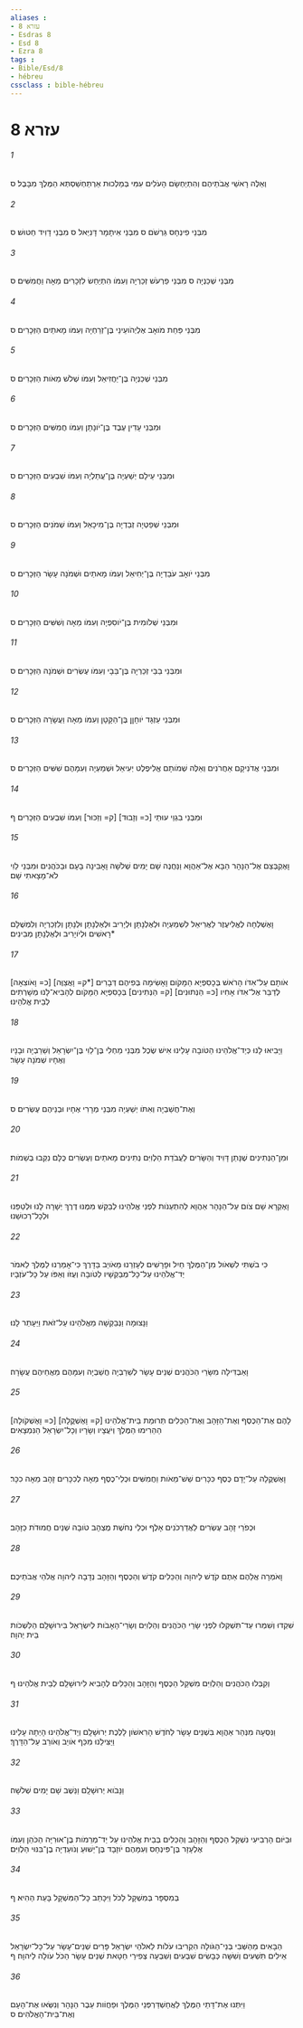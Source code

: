 ```yaml
---
aliases : 
- עזרא 8
- Esdras 8
- Esd 8
- Ezra 8
tags : 
- Bible/Esd/8
- hébreu
cssclass : bible-hébreu
---
```


# עזרא 8

###### 1
וְאֵלֶּה רָאשֵׁי אֲבֹתֵיהֶם וְהִתְיַחְשָׂם הָעֹלִים עִמִּי בְּמַלְכוּת אַרְתַּחְשַׁסְתְּא הַמֶּלֶךְ מִבָּבֶל׃ ס
###### 2
מִבְּנֵי פִינְחָס גֵּרְשֹׁם ס מִבְּנֵי אִיתָמָר דָּנִיֵּאל ס מִבְּנֵי דָוִיד חַטּוּשׁ׃ ס
###### 3
מִבְּנֵי שְׁכַנְיָה ס מִבְּנֵי פַרְעֹשׁ זְכַרְיָה וְעִמֹּו הִתְיַחֵשׂ לִזְכָרִים מֵאָה וַחֲמִשִּׁים׃ ס
###### 4
מִבְּנֵי פַּחַת מֹואָב אֶלְיְהֹועֵינַי בֶּן־זְרַחְיָה וְעִמֹּו מָאתַיִם הַזְּכָרִים׃ ס
###### 5
מִבְּנֵי שְׁכַנְיָה בֶּן־יַחֲזִיאֵל וְעִמֹּו שְׁלֹשׁ מֵאֹות הַזְּכָרִים׃ ס
###### 6
וּמִבְּנֵי עָדִין עֶבֶד בֶּן־יֹונָתָן וְעִמֹּו חֲמִשִּׁים הַזְּכָרִים׃ ס
###### 7
וּמִבְּנֵי עֵילָם יְשַׁעְיָה בֶּן־עֲתַלְיָה וְעִמֹּו שִׁבְעִים הַזְּכָרִים׃ ס
###### 8
וּמִבְּנֵי שְׁפַטְיָה זְבַדְיָה בֶּן־מִיכָאֵל וְעִמֹּו שְׁמֹנִים הַזְּכָרִים׃ ס
###### 9
מִבְּנֵי יֹואָב עֹבַדְיָה בֶּן־יְחִיאֵל וְעִמֹּו מָאתַיִם וּשְׁמֹנָה עָשָׂר הַזְּכָרִים׃ ס
###### 10
וּמִבְּנֵי שְׁלֹומִית בֶּן־יֹוסִפְיָה וְעִמֹּו מֵאָה וְשִׁשִּׁים הַזְּכָרִים׃ ס
###### 11
וּמִבְּנֵי בֵבַי זְכַרְיָה בֶּן־בֵּבָי וְעִמֹּו עֶשְׂרִים וּשְׁמֹנָה הַזְּכָרִים׃ ס
###### 12
וּמִבְּנֵי עַזְגָּד יֹוחָןָן בֶּן־הַקָּטָן וְעִמֹּו מֵאָה וַעֲשָׂרָה הַזְּכָרִים׃ ס
###### 13
וּמִבְּנֵי אֲדֹנִיקָם אַחֲרֹנִים וְאֵלֶּה שְׁמֹותָם אֱלִיפֶלֶט יְעִיאֵל וּשְׁמַעְיָה וְעִמָּהֶם שִׁשִּׁים הַזְּכָרִים׃ ס
###### 14
וּמִבְּנֵי בִגְוַי עוּתַי [כ= וְזָבוּד] [ק= וְזַכּוּר] וְעִמֹּו שִׁבְעִים הַזְּכָרִים׃ ף
###### 15
וָאֶקְבְּצֵם אֶל־הַנָּהָר הַבָּא אֶל־אַהֲוָא וַנַּחֲנֶה שָׁם יָמִים שְׁלֹשָׁה וָאָבִינָה בָעָם וּבַכֹּהֲנִים וּמִבְּנֵי לֵוִי לֹא־מָצָאתִי שָׁם׃
###### 16
וָאֶשְׁלְחָה לֶאֱלִיעֶזֶר לַאֲרִיאֵל לִשְׁמַעְיָה וּלְאֶלְנָתָן וּלְיָרִיב וּלְאֶלְנָתָן וּלְנָתָן וְלִזְכַרְיָה וְלִמְשֻׁלָּם רָאשִׁים וּלְיֹויָרִיב וּלְאֶלְנָתָן מְבִינִים׃*
###### 17
[כ= וָאֹוצִאָה] [ק= וָאֲצַוֶּה*] אֹותָם עַל־אִדֹּו הָרֹאשׁ בְּכָסִפְיָא הַמָּקֹום וָאָשִׂימָה בְּפִיהֶם דְּבָרִים לְדַבֵּר אֶל־אִדֹּו אָחִיו [כ= הַנְּתוּנִים] [ק= הַנְּתִינִים] בְּכָסִפְיָא הַמָּקֹום לְהָבִיא־לָנוּ מְשָׁרְתִים לְבֵית אֱלֹהֵינוּ׃
###### 18
וַיָּבִיאּוּ לָנוּ כְּיַד־אֱלֹהֵינוּ הַטֹּובָה עָלֵינוּ אִישׁ שֶׂכֶל מִבְּנֵי מַחְלִי בֶּן־לֵוִי בֶּן־יִשְׂרָאֵל וְשֵׁרֵבְיָה וּבָנָיו וְאֶחָיו שְׁמֹנָה עָשָׂר׃
###### 19
וְאֶת־חֲשַׁבְיָה וְאִתֹּו יְשַׁעְיָה מִבְּנֵי מְרָרִי אֶחָיו וּבְנֵיהֶם עֶשְׂרִים׃ ס
###### 20
וּמִן־הַנְּתִינִים שֶׁנָּתַן דָּוִיד וְהַשָּׂרִים לַעֲבֹדַת הַלְוִיִּם נְתִינִים מָאתַיִם וְעֶשְׂרִים כֻּלָּם נִקְּבוּ בְשֵׁמֹות׃
###### 21
וָאֶקְרָא שָׁם צֹום עַל־הַנָּהָר אַהֲוָא לְהִתְעַנֹּות לִפְנֵי אֱלֹהֵינוּ לְבַקֵּשׁ מִמֶּנּוּ דֶּרֶךְ יְשָׁרָה לָנוּ וּלְטַפֵּנוּ וּלְכָל־רְכוּשֵׁנוּ׃
###### 22
כִּי בֹשְׁתִּי לִשְׁאֹול מִן־הַמֶּלֶךְ חַיִל וּפָרָשִׁים לְעָזְרֵנוּ מֵאֹויֵב בַּדָּרֶךְ כִּי־אָמַרְנוּ לַמֶּלֶךְ לֵאמֹר יַד־אֱלֹהֵינוּ עַל־כָּל־מְבַקְשָׁיו לְטֹובָה וְעֻזֹּו וְאַפֹּו עַל כָּל־עֹזְבָיו׃
###### 23
וַנָּצוּמָה וַנְּבַקְשָׁה מֵאֱלֹהֵינוּ עַל־זֹאת וַיֵּעָתֵר לָנוּ׃
###### 24
וָאַבְדִּילָה מִשָּׂרֵי הַכֹּהֲנִים שְׁנֵים עָשָׂר לְשֵׁרֵבְיָה חֲשַׁבְיָה וְעִמָּהֶם מֵאֲחֵיהֶם עֲשָׂרָה׃
###### 25
[כ= וָאֶשְׁקֹולָה] [ק= וָאֶשְׁקֳלָה] לָהֶם אֶת־הַכֶּסֶף וְאֶת־הַזָּהָב וְאֶת־הַכֵּלִים תְּרוּמַת בֵּית־אֱלֹהֵינוּ הַהֵרִימוּ הַמֶּלֶךְ וְיֹעֲצָיו וְשָׂרָיו וְכָל־יִשְׂרָאֵל הַנִּמְצָאִים׃
###### 26
וָאֶשְׁקֲלָה עַל־יָדָם כֶּסֶף כִּכָּרִים שֵׁשׁ־מֵאֹות וַחֲמִשִּׁים וּכְלֵי־כֶסֶף מֵאָה לְכִכָּרִים זָהָב מֵאָה כִכָּר׃
###### 27
וּכְפֹרֵי זָהָב עֶשְׂרִים לַאֲדַרְכֹנִים אָלֶף וּכְלֵי נְחֹשֶׁת מֻצְהָב טֹובָה שְׁנַיִם חֲמוּדֹת כַּזָּהָב׃
###### 28
וָאֹמְרָה אֲלֵהֶם אַתֶּם קֹדֶשׁ לַיהוָה וְהַכֵּלִים קֹדֶשׁ וְהַכֶּסֶף וְהַזָּהָב נְדָבָה לַיהוָה אֱלֹהֵי אֲבֹתֵיכֶם׃
###### 29
שִׁקְדוּ וְשִׁמְרוּ עַד־תִּשְׁקְלוּ לִפְנֵי שָׂרֵי הַכֹּהֲנִים וְהַלְוִיִּם וְשָׂרֵי־הָאָבֹות לְיִשְׂרָאֵל בִּירוּשָׁלִָם הַלִּשְׁכֹות בֵּית יְהוָה׃
###### 30
וְקִבְּלוּ הַכֹּהֲנִים וְהַלְוִיִּם מִשְׁקַל הַכֶּסֶף וְהַזָּהָב וְהַכֵּלִים לְהָבִיא לִירוּשָׁלִַם לְבֵית אֱלֹהֵינוּ׃ ף
###### 31
וַנִּסְעָה מִנְּהַר אַהֲוָא בִּשְׁנֵים עָשָׂר לַחֹדֶשׁ הָרִאשֹׁון לָלֶכֶת יְרוּשָׁלִָם וְיַד־אֱלֹהֵינוּ הָיְתָה עָלֵינוּ וַיַּצִּילֵנוּ מִכַּף אֹויֵב וְאֹורֵב עַל־הַדָּרֶךְ׃
###### 32
וַנָּבֹוא יְרוּשָׁלִָם וַנֵּשֶׁב שָׁם יָמִים שְׁלֹשָׁה׃
###### 33
וּבַיֹּום הָרְבִיעִי נִשְׁקַל הַכֶּסֶף וְהַזָּהָב וְהַכֵּלִים בְּבֵית אֱלֹהֵינוּ עַל יַד־מְרֵמֹות בֶּן־אוּרִיָּה הַכֹּהֵן וְעִמֹּו אֶלְעָזָר בֶּן־פִּינְחָס וְעִמָּהֶם יֹוזָבָד בֶּן־יֵשׁוּעַ וְנֹועַדְיָה בֶן־בִּנּוּי הַלְוִיִּם׃
###### 34
בְּמִסְפָּר בְּמִשְׁקָל לַכֹּל וַיִּכָּתֵב כָּל־הַמִּשְׁקָל בָּעֵת הַהִיא׃ ף
###### 35
הַבָּאִים מֵהַשְּׁבִי בְנֵי־הַגֹּולָה הִקְרִיבוּ עֹלֹות לֵאלֹהֵי יִשְׂרָאֵל פָּרִים שְׁנֵים־עָשָׂר עַל־כָּל־יִשְׂרָאֵל אֵילִים תִּשְׁעִים וְשִׁשָּׁה כְּבָשִׂים שִׁבְעִים וְשִׁבְעָה צְפִירֵי חַטָּאת שְׁנֵים עָשָׂר הַכֹּל עֹולָה לַיהוָה׃ ף
###### 36
וַיִּתְּנוּ אֶת־דָּתֵי הַמֶּלֶךְ לַאֲחַשְׁדַּרְפְּנֵי הַמֶּלֶךְ וּפַחֲוֹות עֵבֶר הַנָּהָר וְנִשְּׂאוּ אֶת־הָעָם וְאֶת־בֵּית־הָאֱלֹהִים׃ ס
